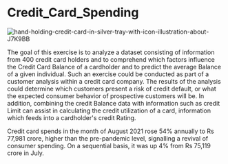 # Credit_Card_Spending

![hand-holding-credit-card-in-silver-tray-with-icon-illustration-about-J7K9BB](https://user-images.githubusercontent.com/81894324/140922371-1ae09c9f-6090-42ea-8f41-f53daabfcde1.jpg)



The goal of this exercise is to analyze a dataset consisting of information from 400 credit card holders and to comprehend which factors influence the Credit Card Balance of a cardholder and to predict the average Balance of a given individual. Such an exercise could be conducted as part of a customer analysis within a credit card company. The results of the analysis could determine which customers present a risk of credit default, or what the expected consumer behavior of prospective customers will be. In addition, combining the credit Balance data with information such as credit Limit can assist in calculating the credit utilization of a card, information which feeds into a cardholder's credit Rating.

Credit card spends in the month of August 2021 rose 54% annually to Rs 77,981 crore, higher than the pre-pandemic level, signalling a revival of consumer spending. On a sequential basis, it was up 4% from Rs 75,119 crore in July. 
